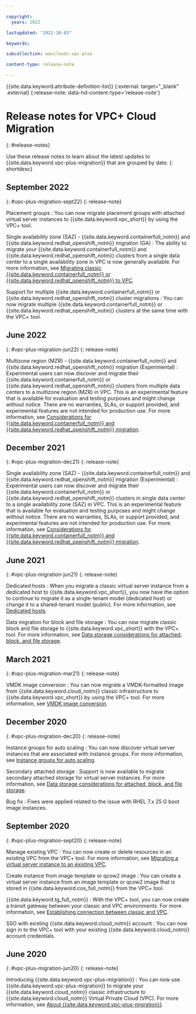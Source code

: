 ```yaml
---

copyright:
  years: 2022

lastupdated: "2022-10-03"

keywords: 

subcollection: wanclouds-vpc-plus

content-type: release-note

---
```


{{site.data.keyword.attribute-definition-list}}
{:external: target="_blank" .external}
{:release-note: data-hd-content-type='release-note'}

# Release notes for VPC+ Cloud Migration
{: #release-notes}

Use these release notes to learn about the latest updates to {{site.data.keyword.vpc-plus-migration}} that are grouped by date.
{: shortdesc}

## September 2022
{: #vpc-plus-migration-sept22}
{: release-note}

Placement groups
:   You can now migrate placement groups with attached virtual server instances to {{site.data.keyword.vpc_short}} by using the VPC+ tool.

Single availability zone (SAZ) - {{site.data.keyword.containerfull_notm}} and {{site.data.keyword.redhat_openshift_notm}} migration (GA)
:   The ability to migrate your {{site.data.keyword.containerfull_notm}} and {{site.data.keyword.redhat_openshift_notm}} clusters from a single data center to a single availability zone in VPC is now generally available. For more information, see [Migrating classic {{site.data.keyword.containerfull_notm}} or {{site.data.keyword.redhat_openshift_notm}} to VPC](/docs/wanclouds-vpc-plus?topic=wanclouds-vpc-plus-migrate-classic-kubernetes-red-hat-openshift-cluster).

Support for multiple {{site.data.keyword.containerfull_notm}} or {{site.data.keyword.redhat_openshift_notm}} cluster migrations
:   You can now migrate multiple {{site.data.keyword.containerfull_notm}} or {{site.data.keyword.redhat_openshift_notm}} clusters at the same time with the VPC+ tool.

## June 2022
{: #vpc-plus-migration-jun22}
{: release-note}

Multizone region (MZR) - {{site.data.keyword.containerfull_notm}} and {{site.data.keyword.redhat_openshift_notm}} migration (Experimental)
:   Experimental users can now discover and migrate their {{site.data.keyword.containerfull_notm}} or {{site.data.keyword.redhat_openshift_notm}} clusters from multiple data centers to a multizone region (MZR) in VPC. This is an experimental feature that is available for evaluation and testing purposes and might change without notice. There are no warranties, SLAs, or support provided, and experimental features are not intended for production use. For more information, see [Considerations for {{site.data.keyword.containerfull_notm}} and {{site.data.keyword.redhat_openshift_notm}} migration](/docs/wanclouds-vpc-plus?topic=wanclouds-vpc-plus-migration-considerations#kubernetes-migration).

## December 2021
{: #vpc-plus-migration-dec21}
{: release-note}

Single availability zone (SAZ) - {{site.data.keyword.containerfull_notm}} and {{site.data.keyword.redhat_openshift_notm}} migration (Experimental)
:   Experimental users can now discover and migrate their {{site.data.keyword.containerfull_notm}} or {{site.data.keyword.redhat_openshift_notm}} clusters in single data center to a single availability zone (SAZ) in VPC. This is an experimental feature that is available for evaluation and testing purposes and might change without notice. There are no warranties, SLAs, or support provided, and experimental features are not intended for production use. For more information, see [Considerations for {{site.data.keyword.containerfull_notm}} and {{site.data.keyword.redhat_openshift_notm}} migration](/docs/wanclouds-vpc-plus?topic=wanclouds-vpc-plus-migration-considerations#kubernetes-migration).

## June 2021
{: #vpc-plus-migration-jun21}
{: release-note}

Dedicated hosts
:   When you migrate a classic virtual server instance from a dedicated host to {{site.data.keyword.vpc_short}}, you now have the option to continue to migrate it as a single-tenant model (dedicated host) or change it to a shared-tenant model (public). For more information, see [Dedicated hosts](/docs/wanclouds-vpc-plus?topic=wanclouds-vpc-plus-migration-considerations#dedicated-hosts).

Data migration for block and file storage
:   You can now migrate classic block and file storage to {{site.data.keyword.vpc_short}} with the VPC+ tool. For more information, see [Data storage considerations for attached, block, and file storage](/docs/wanclouds-vpc-plus?topic=wanclouds-vpc-plus-migration-considerations#storage).

## March 2021
{: #vpc-plus-migration-mar21}
{: release-note}

VMDK image conversion
:   You can now migrate a VMDK-formatted image from {{site.data.keyword.cloud_notm}} classic infrastructure to {{site.data.keyword.vpc_short}} by using the VPC+ tool. For more information, see [VMDK image conversion](docs/wanclouds-vpc-plus?topic=wanclouds-vpc-plus-migration-considerations#vmdk-image-conversion).

## December 2020
{: #vpc-plus-migration-dec20}
{: release-note}

Instance groups for auto scaling
:   You can now discover virtual server instances that are associated with instance groups. For more information, see [Instance groups for auto scaling](/docs/wanclouds-vpc-plus?topic=wanclouds-vpc-plus-migration-considerations#auto-scale).

Secondary attached storage
:   Support is now available to migrate secondary attached storage for virtual server instances. For more information, see [Data storage considerations for attached, block, and file storage](/docs/wanclouds-vpc-plus?topic=wanclouds-vpc-plus-migration-considerations#storage).

Bug fix
:   Fixes were applied related to the issue with RHEL 7.x 25 G boot image instances.

## September 2020
{: #vpc-plus-migration-sept20}
{: release-note}

Manage existing VPC 
:   You can now create or delete resources in an existing VPC from the VPC+ tool. For more information, see [Migrating a virtual server instance to an existing VPC](/docs/wanclouds-vpc-plus?topic=wanclouds-vpc-plus-migrate-vsi-existing-vpc).

Create instance from image template or qcow2 image 
:   You can create a virtual server instance from an image template or qcow2 image that is stored in {{site.data.keyword.cos_full_notm}} from the VPC+ tool.

{{site.data.keyword.tg_full_notm}}
:   With the VPC+ tool, you can now create a transit gateway between your classic and VPC environments. For more information, see [Establishing connection between classic and VPC](/docs/wanclouds-vpc-plus?topic=wanclouds-vpc-plus-planning-for-migration#establish-connection-classic-vpc).

SSO with existing {{site.data.keyword.cloud_notm}} account
:   You can now sign in to the VPC+ tool with your existing {{site.data.keyword.cloud_notm}} account credentials.

## June 2020
{: #vpc-plus-migration-jun20}
{: release-note}

Introducing {{site.data.keyword.vpc-plus-migration}}
:   You can now use {{site.data.keyword.vpc-plus-migration}} to migrate your {{site.data.keyword.cloud_notm}} classic infrastructure to {{site.data.keyword.cloud_notm}} Virtual Private Cloud (VPC). For more information, see [About {{site.data.keyword.vpc-plus-migration}}](/docs/wanclouds-vpc-plus?topic=wanclouds-vpc-plus-about-wanclouds).

